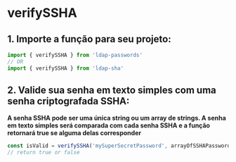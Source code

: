 # verifySSHA

## 1. Importe a função para seu projeto:
```ts
import { verifySSHA } from 'ldap-passwords'
// OR
import { verifySSHA } from 'ldap-sha'
```

## 2. Valide sua senha em texto simples com uma senha criptografada SSHA:
**A senha SSHA pode ser uma única string ou um array de strings. A senha em texto simples será comparada com cada senha SSHA e a função retornará true se alguma delas corresponder**
```ts
const isValid = verifySSHA('mySuperSecretPassword', arrayOfSSHAPasswords)
// return true or false
```
